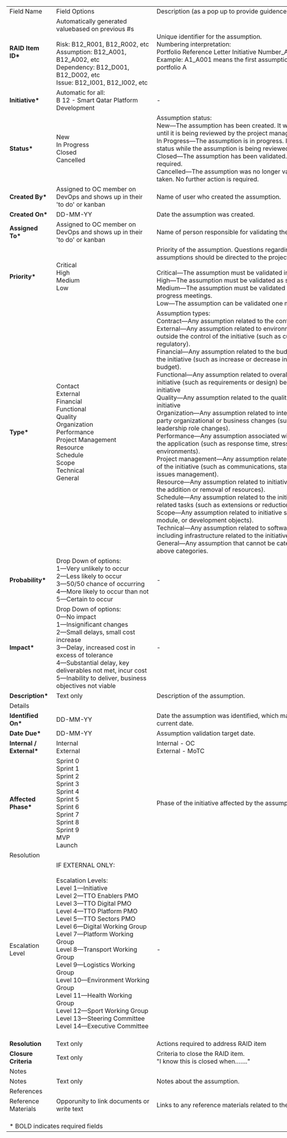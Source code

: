 <DIV>










<TABLE  width=919 style="border-collapse:collapse;width:689pt">

 <COL  width=106 style="width:80pt"/>
 <COL  width=260 style="width:195pt"/>
 <COL  width=553 style="width:415pt"/>
 <TR style="height:11.25pt">
  <TD  width=106  height=15  class=xl27 style="width:80pt;height:11.25pt">Field Name</TD>
  <TD  width=260  class=xl28 style="width:195pt">Field Options</TD>
  <TD  width=553  class=xl27 style="width:415pt">Description (as a pop up to provide guidence)</TD>
 </TR>
 <TR style="height:54.0pt">
  <TD  width=106  height=72  class=xl16 style="width:80pt;height:54.0pt"><b>RAID Item ID*</b></TD>
  <TD  width=260  class=xl24 style="width:195pt">Automatically generated valuebased on previous #s<BR/>
  <BR/>
  Risk: B12_R001, B12_R002, etc<BR/>
  Assumption: B12_A001, B12_A002, etc<BR/>
  Dependency: B12_D001, B12_D002, etc<BR/>
  Issue: B12_I001, B12_I002, etc</TD>
  <TD  width=553  class=xl17 style="width:415pt">Unique identifier for the assumption.<BR/>
  Numbering interpretation:<BR/>
  Portfolio Reference Letter Initiative Number_A_Assumption Number<BR/>
  Example: A1_A001 means the first assumption in initiative 1 of portfolio A<BR/>
  </TD>
 </TR>
 <TR style="height:18.0pt">
  <TD  width=106  height=24  class=xl16 style="width:80pt;height:18.0pt"><b>Initiative*</b></TD>
  <TD  width=260  class=xl25 style="width:195pt"><SPAN  class=font9>Automatic for all: </SPAN><SPAN 
  class=font5><BR/>
  B 12 - Smart Qatar Platform Development</SPAN></TD>
  <TD  width=553  class=xl16 style="width:415pt">-</TD>
 </TR>
 <TR style="height:72.0pt">
  <TD  width=106  height=96  class=xl16 style="width:80pt;height:72.0pt"><b>Status*</b></TD>
  <TD  width=260  class=xl25 style="width:195pt">New<BR/>
  In Progress<BR/>
  Closed<BR/>
  Cancelled</TD>
  <TD  width=553  class=xl16 style="width:415pt">Assumption status:<BR/>
  <SPAN 
  class=font6>New—</SPAN><SPAN  class=font5>The assumption has been created. It will remain in this status until it is being reviewed by the project manager. <BR/>
  </SPAN><SPAN 
  class=font6>In Progress—</SPAN><SPAN  class=font5>The assumption is in progress. It will remain in this status while the assumption is being reviewed.<BR/>
  </SPAN><SPAN 
  class=font6>Closed</SPAN><SPAN  class=font5>—The assumption has been validated. No further action is required.<BR/>
  </SPAN><SPAN 
  class=font6>Cancelled—</SPAN><SPAN  class=font5>The assumption was no longer valid and no action was taken. No further action is required.</SPAN></TD>
 </TR>
 <TR style="height:18.0pt">
  <TD  width=106  height=24  class=xl18 style="width:80pt;height:18.0pt"><b>Created By*</b></TD>
  <TD  width=260  class=xl21 style="width:195pt">Assigned to OC member on DevOps and shows up in their 'to do' or kanban</TD>
  <TD  width=553  class=xl19 style="width:415pt">Name of user who created the assumption.</TD>
 </TR>
 <TR style="height:14.25pt">
  <TD  width=106  height=19  class=xl18 style="width:80pt;height:14.25pt"><b>Created On*</TD>
  <TD  width=260  class=xl21 style="width:195pt">DD-MM-YY</TD>
  <TD  width=553  class=xl19 style="width:415pt">Date the assumption was created.</TD>
 </TR>
 <TR style="height:18.0pt">
  <TD  width=106  height=24  class=xl18 style="width:80pt;height:18.0pt"><b>Assigned To*</TD>
  <TD  width=260  class=xl21 style="width:195pt">Assigned to OC member on DevOps and shows up in their 'to do' or kanban</TD>
  <TD  width=553  class=xl19 style="width:415pt">Name of person responsible for validating the assumption.</TD>
 </TR>
 <TR style="height:72.0pt">
  <TD  width=106  height=96  class=xl18 style="width:80pt;height:72.0pt"><b>Priority*</TD>
  <TD  width=260  class=xl21 style="width:195pt">Critical<BR/>
  High<BR/>
  Medium<BR/>
  Low</TD>
  <TD  width=553  class=xl19 style="width:415pt">Priority of the assumption. Questions regarding the priority for assumptions should be directed to the project manager.<BR/>
  <BR/>
  <SPAN 
  class=font6>Critical</SPAN><SPAN  class=font5>—The assumption must be validated immediately.</SPAN><SPAN 
  class=font6><BR/>
  High</SPAN><SPAN  class=font5>—The assumption must be validated as soon as possible. </SPAN><SPAN 
  class=font6><BR/>
  Medium—</SPAN><SPAN  class=font5>The assumption must be validated during the weekly progress meetings.<BR/>
  </SPAN><SPAN 
  class=font6>Low—</SPAN><SPAN  class=font5>The assumption can be validated one month after it is created.</SPAN></TD>
 </TR>
 <TR style="height:225.0pt">
  <TD  width=106  height=300  class=xl18 style="width:80pt;height:225.0pt"><b>Type*</TD>
  <TD  width=260  class=xl21 style="width:195pt">Contact<BR/>
  External<BR/>
  Financial<BR/>
  Functional<BR/>
  Quality<BR/>
  Organization<BR/>
  Performance<BR/>
  Project Management <BR/>
  Resource <BR/>
  Schedule <BR/>
  Scope<BR/>
  Technical<BR/>
  General</TD>
  <TD  width=553  class=xl19 style="width:415pt">Assumption types:<BR/>
  <SPAN 
  class=font6>Contract</SPAN><SPAN  class=font5>—Any assumption related to the contracts of the initiative<BR/>
  </SPAN><SPAN 
  class=font6>External</SPAN><SPAN  class=font5>—Any assumption related to environmental factors largely outside the control of the initiative (such as cultural, legal, or regulatory).<BR/>
  </SPAN><SPAN 
  class=font6>Financial</SPAN><SPAN  class=font5>—Any assumption related to the budget or cost structure of the initiative (such as increase or decrease in initiative-related budget).<BR/>
  </SPAN><SPAN 
  class=font6>Functional</SPAN><SPAN  class=font5>—Any assumption related to overall function of the initiative (such as requirements or design) being developed by the initiative <BR/>
  </SPAN><SPAN 
  class=font6>Quality</SPAN><SPAN  class=font5>—Any assumption related to the quality requirements of the initiative<BR/>
  </SPAN><SPAN 
  class=font6>Organization</SPAN><SPAN  class=font5>—Any assumption related to internal, MOTC, or third-party organizational or business changes (such as executive leadership role changes).<BR/>
  </SPAN><SPAN 
  class=font6>Performance</SPAN><SPAN  class=font5>—Any assumption associated with the performance of the application (such as response time, stress testing, development environments).<BR/>
  </SPAN><SPAN 
  class=font6>Project management</SPAN><SPAN  class=font5>—Any assumption related to the management of the initiative (such as communications, status reporting, and issues management).<BR/>
  </SPAN><SPAN 
  class=font6>Resource</SPAN><SPAN  class=font5>—Any assumption related to initiative resources (such as the addition or removal of resources).<BR/>
  </SPAN><SPAN 
  class=font6>Schedule</SPAN><SPAN  class=font5>—Any assumption related to the initiative Work Plan and related tasks (such as extensions or reductions of project timeline).<BR/>
  </SPAN><SPAN 
  class=font6>Scope</SPAN><SPAN  class=font5>—Any assumption related to initiative scope (such as process, module, or development objects).<BR/>
  </SPAN><SPAN 
  class=font6>Technical</SPAN><SPAN  class=font5>—Any assumption related to software or hardware, including infrastructure related to the initiative<BR/>
  </SPAN><SPAN 
  class=font6>General</SPAN><SPAN  class=font5>—Any assumption that cannot be categorized into one of the above categories.</SPAN></TD>
 </TR>
 <TR style="height:63.0pt">
  <TD  width=106  height=84  class=xl18 style="width:80pt;height:63.0pt"><b>Probability*</TD>
  <TD  width=260  class=xl21 style="width:195pt">Drop Down of options:<BR/>
  1—Very unlikely to occur<BR/>
  2—Less likely to occur<BR/>
  3—50/50 chance of occurring<BR/>
  4—More likely to occur than not<BR/>
  5—Certain to occur<BR/>
  </TD>
  <TD  width=553  class=xl19 style="width:415pt">-</TD>
 </TR>
 <TR style="height:72.0pt">
  <TD  width=106  height=96  class=xl18 style="width:80pt;height:72.0pt"><b>Impact*</TD>
  <TD  width=260  class=xl21 style="width:195pt">Drop Down of options: <BR/>
  0—No impact<BR/>
  1—Insignificant changes<BR/>
  2—Small delays, small cost increase<BR/>
  3—Delay, increased cost in excess of tolerance<BR/>
  4—Substantial delay, key deliverables not met, incur cost<BR/>
  5—Inability to deliver, business objectives not viable<BR/>
  </TD>
  <TD  width=553  class=xl19 style="width:415pt">-</TD>
 </TR>
 <TR style="height:14.25pt">
  <TD  width=106  height=19  class=xl18 style="width:80pt;height:14.25pt"><b>Description*</TD>
  <TD  width=260  class=xl21 style="width:195pt">Text only</TD>
  <TD  width=553  class=xl19 style="width:415pt">Description of the assumption.</TD>
 </TR>
 <TR style="height:14.25pt">
  <TD  colspan=3  width=919  height=19  class=xl39 style="width:689pt;height:14.25pt">Details</TD>
 </TR>
 <TR style="height:14.25pt">
  <TD  width=106  height=19  class=xl18 style="width:80pt;height:14.25pt"><b>Identified On*</TD>
  <TD  width=260  class=xl21 style="width:195pt">DD-MM-YY</TD>
  <TD  width=553  class=xl19 style="width:415pt">Date the assumption was identified, which may be prior to the current date.</TD>
 </TR>
 <TR style="height:14.25pt">
  <TD  width=106  height=19  class=xl18 style="width:80pt;height:14.25pt"><b>Date Due*</TD>
  <TD  width=260  class=xl21 style="width:195pt">DD-MM-YY</TD>
  <TD  width=553  class=xl19 style="width:415pt">Assumption validation target date.</TD>
 </TR>
 <TR style="height:18.0pt">
  <TD  width=106  height=24  class=xl18 style="width:80pt;height:18.0pt"><b>Internal / External*</TD>
  <TD  width=260  class=xl21 style="width:195pt">Internal<BR/>
  External</TD>
  <TD  width=553  class=xl19 style="width:415pt">Internal - OC<BR/>
  External - MoTC</TD>
 </TR>
 <TR style="height:108.0pt">
  <TD  width=106  height=144  class=xl18 style="width:80pt;height:108.0pt"><b>Affected Phase*</TD>
  <TD  width=260  class=xl21 style="width:195pt">Sprint 0<BR/>
  Sprint 1<BR/>
  Sprint 2<BR/>
  Sprint 3<BR/>
  Sprint 4<BR/>
  Sprint 5<BR/>
  Sprint 6<BR/>
  Sprint 7<BR/>
  Sprint 8<BR/>
  Sprint 9<BR/>
  MVP<BR/>
  Launch</TD>
  <TD  width=553  class=xl19 style="width:415pt">Phase of the initiative affected by the assumption.</TD>
 </TR>
 <TR style="height:14.25pt">
  <TD  colspan=3  width=919  height=19  class=xl39 style="width:689pt;height:14.25pt">Resolution</TD>
 </TR>
 <TR style="height:180.0pt">
  <TD  width=106  height=240  class=xl20 style="width:80pt;height:180.0pt">Escalation Level</TD>
  <TD  width=260  class=xl29 style="width:195pt">IF EXTERNAL ONLY:<BR/>
  <BR/>
  Escalation Levels: <BR/>
  Level 1—Initiative<BR/>
  Level 2—TTO Enablers PMO<BR/>
  Level 3—TTO Digital PMO<BR/>
  Level 4—TTO Platform PMO<BR/>
  Level 5—TTO Sectors PMO<BR/>
  Level 6—Digital Working Group<BR/>
  Level 7—Platform Working Group<BR/>
  Level 8—Transport Working Group<BR/>
  Level 9—Logistics Working Group<BR/>
  Level 10—Environment Working Group<BR/>
  Level 11—Health Working Group<BR/>
  Level 12—Sport Working Group<BR/>
  Level 13—Steering Committee<BR/>
  Level 14—Executive Committee<SPAN 
  class=font11><BR/>
  </SPAN><SPAN  class=font10><BR/>
  </SPAN></TD>
  <TD  width=553  class=xl29 style="width:415pt">-</TD>
 </TR>
 <TR style="height:19.5pt">
  <TD  width=106  height=26  class=xl18 style="width:80pt;height:19.5pt"><b>Resolution</TD>
  <TD  width=260  class=xl21 style="width:195pt">Text only</TD>
  <TD  width=553  class=xl19 style="width:415pt">Actions required to address RAID item</TD>
 </TR>
 <TR style="height:18.0pt">
  <TD  width=106  height=24  class=xl18 style="width:80pt;height:18.0pt"><b>Closure Criteria</TD>
  <TD  width=260  class=xl21 style="width:195pt">Text only</TD>
  <TD  width=553  class=xl19 style="width:415pt">Criteria to close the RAID item.<BR/>
  &quot;I know this is closed when…….&quot;</TD>
 </TR>
 <TR style="height:19.5pt">
  <TD  colspan=3  width=919  height=26  class=xl39 style="width:689pt;height:19.5pt">Notes</TD>
 </TR>
 <TR style="height:14.25pt">
  <TD  width=106  height=19  class=xl20 style="width:80pt;height:14.25pt">Notes</TD>
  <TD  width=260  class=xl21 style="width:195pt">Text only</TD>
  <TD  width=553  class=xl19 style="width:415pt">Notes about the assumption.</TD>
 </TR>
 <TR style="height:14.25pt">
  <TD  colspan=3  width=919  height=19  class=xl39 style="width:689pt;height:14.25pt">References</TD>
 </TR>
 <TR style="height:18.0pt">
  <TD  width=106  height=24  class=xl20 style="width:80pt;height:18.0pt">Reference Materials</TD>
  <TD  width=260  class=xl21 style="width:195pt">Opporunity to link documents or write text</TD>
  <TD  width=553  class=xl19 style="width:415pt">Links to any reference materials related to the assumption.</TD>
 </TR>
 <TR style="height:14.25pt">
  <TD  width=106  height=19  class=xl22 style="width:80pt;height:14.25pt"></TD>
  <TD  width=260  class=xl22 style="width:195pt"></TD>
  <TD  width=553  class=xl22 style="width:415pt"></TD>
 </TR>
 <TR style="height:14.25pt">
  <TD  colspan=3  width=919  height=19  class=xl42 style="width:689pt;height:14.25pt">* BOLD indicates required fields</TD>
 </TR></TABLE></DIV>